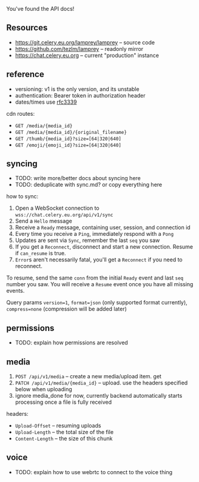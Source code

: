 You've found the API docs!

## Resources

* https://git.celery.eu.org/lamprey/lamprey – source code
* https://github.com/tezlm/lamprey – readonly mirror
* https://chat.celery.eu.org – current "production" instance

## reference

- versioning: v1 is the only version, and its unstable
- authentication: Bearer token in authorization header
- dates/times use [rfc3339](https://datatracker.ietf.org/doc/html/rfc3339)

cdn routes:

- `GET /media/{media_id}`
- `GET /media/{media_id}/{original_filename}`
- `GET /thumb/{media_id}?size=[64|320|640]`
- `GET /emoji/{emoji_id}?size=[64|320|640]`

## syncing

- TODO: write more/better docs about syncing here
- TODO: deduplicate with sync.md? or copy everything here

how to sync:

1. Open a WebSocket connection to `wss://chat.celery.eu.org/api/v1/sync`
2. Send a `Hello` message
3. Receive a `Ready` message, containing user, session, and connection id
4. Every time you receive a `Ping`, immediately respond with a `Pong`
5. Updates are sent via `Sync`, remember the last `seq` you saw
6. If you get a `Reconnect`, disconnect and start a new connection. Resume if
   `can_resume` is true.
7. `Error`s aren't necessarily fatal, you'll get a `Reconnect` if you need to
   reconnect.

To resume, send the same `conn` from the initial `Ready` event and last `seq`
number you saw. You will receive a `Resume` event once you have all missing
events.

Query params `version=1`, `format=json` (only supported format currently),
`compress=none` (compression will be added later)

## permissions

- TODO: explain how permissions are resolved

## media

1. `POST /api/v1/media` – create a new media/upload item. get
2. `PATCH /api/v1/media/{media_id}` – upload. use the headers specified below when uploading
3. ignore media_done for now, currently backend automatically starts processing once a file is fully received

headers:
- `Upload-Offset` – resuming uploads
- `Upload-Length` – the total size of the file
- `Content-Length` – the size of this chunk

## voice

- TODO: explain how to use webrtc to connect to the voice thing
